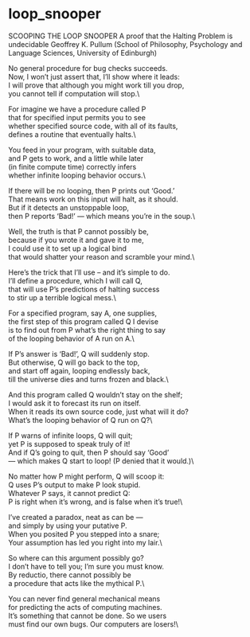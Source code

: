 # loop_snooper
SCOOPING THE LOOP SNOOPER
A proof that the Halting Problem is undecidable
Geoffrey K. Pullum
(School of Philosophy, Psychology and Language Sciences, University of Edinburgh)

No general procedure for bug checks succeeds.\
Now, I won’t just assert that, I’ll show where it leads:\
I will prove that although you might work till you drop,\
you cannot tell if computation will stop.\

For imagine we have a procedure called P\
that for specified input permits you to see\
whether specified source code, with all of its faults,\
defines a routine that eventually halts.\

You feed in your program, with suitable data,\
and P gets to work, and a little while later\
(in finite compute time) correctly infers\
whether infinite looping behavior occurs.\

If there will be no looping, then P prints out ‘Good.’\
That means work on this input will halt, as it should.\
But if it detects an unstoppable loop,\
then P reports ‘Bad!’ — which means you’re in the soup.\

Well, the truth is that P cannot possibly be,\
because if you wrote it and gave it to me,\
I could use it to set up a logical bind\
that would shatter your reason and scramble your mind.\

Here’s the trick that I’ll use – and it’s simple to do.\
I’ll define a procedure, which I will call Q,\
that will use P’s predictions of halting success\
to stir up a terrible logical mess.\

For a specified program, say A, one supplies,\
the first step of this program called Q I devise\
is to find out from P what’s the right thing to say\
of the looping behavior of A run on A.\

If P’s answer is ‘Bad!’, Q will suddenly stop.\
But otherwise, Q will go back to the top,\
and start off again, looping endlessly back,\
till the universe dies and turns frozen and black.\

And this program called Q wouldn’t stay on the shelf;\
I would ask it to forecast its run on itself.\
When it reads its own source code, just what will it do?\
What’s the looping behavior of Q run on Q?\

If P warns of infinite loops, Q will quit;\
yet P is supposed to speak truly of it!\
And if Q’s going to quit, then P should say ‘Good’\
— which makes Q start to loop! (P denied that it would.)\

No matter how P might perform, Q will scoop it:\
Q uses P’s output to make P look stupid.\
Whatever P says, it cannot predict Q:\
P is right when it’s wrong, and is false when it’s true!\

I’ve created a paradox, neat as can be —\
and simply by using your putative P.\
When you posited P you stepped into a snare;\
Your assumption has led you right into my lair.\

So where can this argument possibly go?\
I don’t have to tell you; I’m sure you must know.\
By reductio, there cannot possibly be\
a procedure that acts like the mythical P.\

You can never find general mechanical means\
for predicting the acts of computing machines.\
It’s something that cannot be done. So we users\
must find our own bugs. Our computers are losers!\
